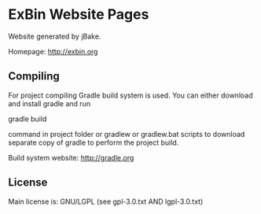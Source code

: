 ExBin Website Pages
===================

Website generated by jBake.

Homepage: http://exbin.org  

Compiling
---------

For project compiling Gradle build system is used. You can either download and install gradle and run

  gradle build

command in project folder or gradlew or gradlew.bat scripts to download separate copy of gradle to perform the project build.

Build system website: http://gradle.org

License
-------

Main license is: GNU/LGPL (see gpl-3.0.txt AND lgpl-3.0.txt)  

